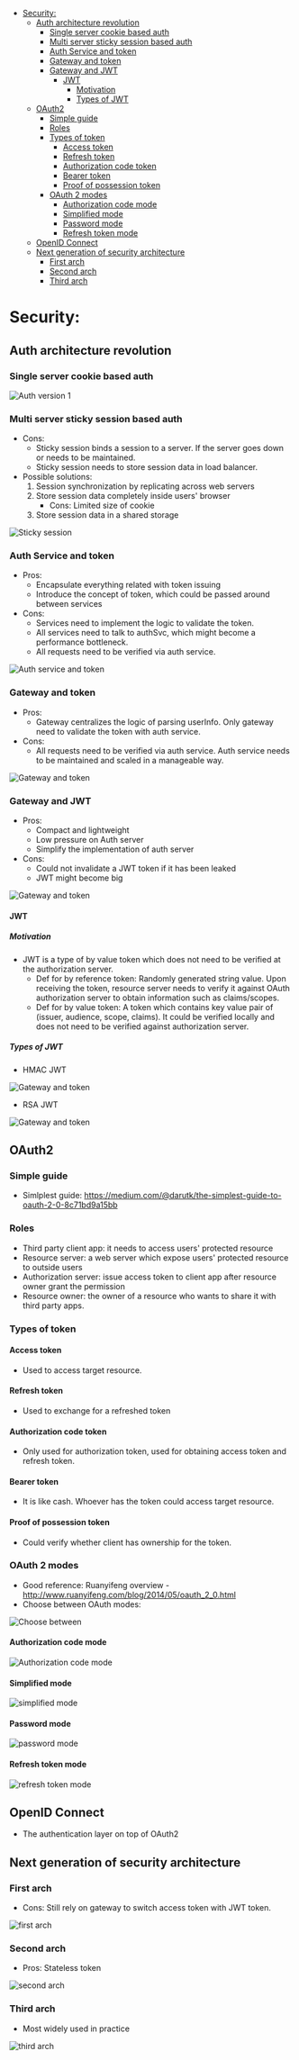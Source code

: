 
<!-- MarkdownTOC -->

- [Security:](#security)
	- [Auth architecture revolution](#auth-architecture-revolution)
		- [Single server cookie based auth](#single-server-cookie-based-auth)
		- [Multi server sticky session based auth](#multi-server-sticky-session-based-auth)
		- [Auth Service and token](#auth-service-and-token)
		- [Gateway and token](#gateway-and-token)
		- [Gateway and JWT](#gateway-and-jwt)
			- [JWT](#jwt)
				- [Motivation](#motivation)
				- [Types of JWT](#types-of-jwt)
	- [OAuth2](#oauth2)
		- [Simple guide](#simple-guide)
		- [Roles](#roles)
		- [Types of token](#types-of-token)
			- [Access token](#access-token)
			- [Refresh token](#refresh-token)
			- [Authorization code token](#authorization-code-token)
			- [Bearer token](#bearer-token)
			- [Proof of possession token](#proof-of-possession-token)
		- [OAuth 2 modes](#oauth-2-modes)
			- [Authorization code mode](#authorization-code-mode)
			- [Simplified mode](#simplified-mode)
			- [Password mode](#password-mode)
			- [Refresh token mode](#refresh-token-mode)
	- [OpenID Connect](#openid-connect)
	- [Next generation of security architecture](#next-generation-of-security-architecture)
		- [First arch](#first-arch)
		- [Second arch](#second-arch)
		- [Third arch](#third-arch)

<!-- /MarkdownTOC -->


# Security:
## Auth architecture revolution
### Single server cookie based auth

![Auth version 1](./images/security_singlemachine-cookiebased.png)

### Multi server sticky session based auth
* Cons:
	- Sticky session binds a session to a server. If the server goes down or needs to be maintained. 
	- Sticky session needs to store session data in load balancer. 
* Possible solutions:
	1. Session synchronization by replicating across web servers
	2. Store session data completely inside users' browser
		- Cons: Limited size of cookie
	3. Store session data in a shared storage

![Sticky session](./images/security_multimachine-stickysession.png)

### Auth Service and token
* Pros:
	- Encapsulate everything related with token issuing
	- Introduce the concept of token, which could be passed around between services
* Cons:
	- Services need to implement the logic to validate the token. 
	- All services need to talk to authSvc, which might become a performance bottleneck. 	
	- All requests need to be verified via auth service. 

![Auth service and token](./images/security_authservice_token.png)

### Gateway and token
* Pros:
	- Gateway centralizes the logic of parsing userInfo. Only gateway need to validate the token with auth service. 
* Cons:
	- All requests need to be verified via auth service. Auth service needs to be maintained and scaled in a manageable way. 

![Gateway and token](./images/security_gateway_token.png)

### Gateway and JWT
* Pros:
	- Compact and lightweight
	- Low pressure on Auth server
	- Simplify the implementation of auth server
* Cons:
	- Could not invalidate a JWT token if it has been leaked
	- JWT might become big

![Gateway and token](./images/security_gateway_jwt.png)

#### JWT
##### Motivation
* JWT is a type of by value token which does not need to be verified at the authorization server. 
	- Def for by reference token: Randomly generated string value. Upon receiving the token, resource server needs to verify it against OAuth authorization server to obtain information such as claims/scopes. 
	- Def for by value token: A token which contains key value pair of (issuer, audience, scope, claims). It could be verified locally and does not need to be verified against authorization server. 

##### Types of JWT

* HMAC JWT

![Gateway and token](./images/security_gateway_jwt_hmac.png)

* RSA JWT

![Gateway and token](./images/security_gateway_jwt_rsa.png)


## OAuth2
### Simple guide
* Simlplest guide: https://medium.com/@darutk/the-simplest-guide-to-oauth-2-0-8c71bd9a15bb

### Roles
* Third party client app: it needs to access users' protected resource
* Resource server: a web server which expose users' protected resource to outside users
* Authorization server: issue access token to client app after resource owner grant the permission
* Resource owner: the owner of a resource who wants to share it with third party apps.

### Types of token
#### Access token
* Used to access target resource.

#### Refresh token
* Used to exchange for a refreshed token

#### Authorization code token
* Only used for authorization token, used for obtaining access token and refresh token. 

#### Bearer token
* It is like cash. Whoever has the token could access target resource. 

#### Proof of possession token
* Could verify whether client has ownership for the token.

### OAuth 2 modes
* Good reference: Ruanyifeng overview - http://www.ruanyifeng.com/blog/2014/05/oauth_2_0.html
* Choose between OAuth modes: 

![Choose between](./images/security_oauth_chooseMode.png) 

#### Authorization code mode

![Authorization code mode](./images/security_oauth_authorizationcodemode.png) 

#### Simplified mode

![simplified mode](./images/security_oauth_simplifiedmode.png) 

#### Password mode

![password mode](./images/security_oauth_clientmode.png) 

#### Refresh token mode

![refresh token mode](./images/security_oauth_refreshtokenmode.png) 

## OpenID Connect
* The authentication layer on top of OAuth2

## Next generation of security architecture
### First arch
* Cons: Still rely on gateway to switch access token with JWT token. 

![first arch](./images/security_futureMicroservice_firstArch.png) 

### Second arch
* Pros: Stateless token

![second arch](./images/security_futureMicroservice_secArch.png) 

### Third arch
* Most widely used in practice

![third arch](./images/security_futureMicroservice_thirdArch.png) 





